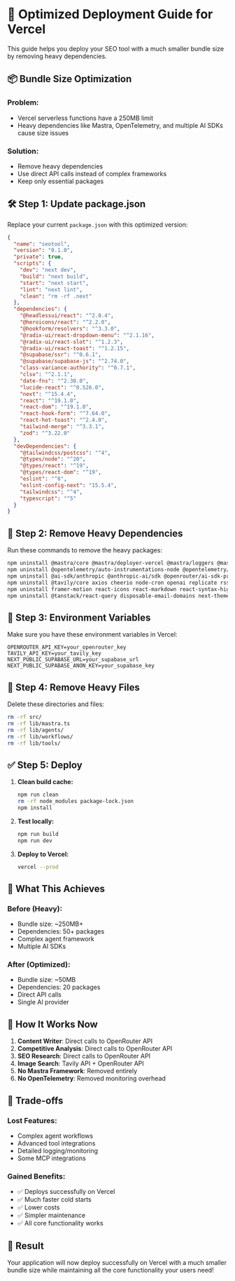 # 🚀 Optimized Deployment Guide for Vercel

This guide helps you deploy your SEO tool with a much smaller bundle size by removing heavy dependencies.

## 📦 **Bundle Size Optimization**

### **Problem**: 
- Vercel serverless functions have a 250MB limit
- Heavy dependencies like Mastra, OpenTelemetry, and multiple AI SDKs cause size issues

### **Solution**: 
- Remove heavy dependencies
- Use direct API calls instead of complex frameworks
- Keep only essential packages

## 🛠️ **Step 1: Update package.json**

Replace your current `package.json` with this optimized version:

```json
{
  "name": "seotool",
  "version": "0.1.0",
  "private": true,
  "scripts": {
    "dev": "next dev",
    "build": "next build",
    "start": "next start",
    "lint": "next lint",
    "clean": "rm -rf .next"
  },
  "dependencies": {
    "@headlessui/react": "^2.0.4",
    "@heroicons/react": "^2.2.0",
    "@hookform/resolvers": "^3.3.0",
    "@radix-ui/react-dropdown-menu": "^2.1.16",
    "@radix-ui/react-slot": "^1.2.3",
    "@radix-ui/react-toast": "^1.2.15",
    "@supabase/ssr": "^0.6.1",
    "@supabase/supabase-js": "^2.74.0",
    "class-variance-authority": "^0.7.1",
    "clsx": "^2.1.1",
    "date-fns": "^2.30.0",
    "lucide-react": "^0.526.0",
    "next": "^15.4.4",
    "react": "^19.1.0",
    "react-dom": "^19.1.0",
    "react-hook-form": "^7.64.0",
    "react-hot-toast": "^2.4.0",
    "tailwind-merge": "^3.3.1",
    "zod": "^3.22.0"
  },
  "devDependencies": {
    "@tailwindcss/postcss": "^4",
    "@types/node": "^20",
    "@types/react": "^19",
    "@types/react-dom": "^19",
    "eslint": "^8",
    "eslint-config-next": "15.5.4",
    "tailwindcss": "^4",
    "typescript": "^5"
  }
}
```

## 🔧 **Step 2: Remove Heavy Dependencies**

Run these commands to remove the heavy packages:

```bash
npm uninstall @mastra/core @mastra/deployer-vercel @mastra/loggers @mastra/mcp @mastra/memory mastra
npm uninstall @opentelemetry/auto-instrumentations-node @opentelemetry/resources @opentelemetry/sdk-node @opentelemetry/sdk-trace-node @opentelemetry/semantic-conventions
npm uninstall @ai-sdk/anthropic @anthropic-ai/sdk @openrouter/ai-sdk-provider ai
npm uninstall @tavily/core axios cheerio node-cron openai replicate rss-parser
npm uninstall framer-motion react-icons react-markdown react-syntax-highlighter recharts sonner
npm uninstall @tanstack/react-query disposable-email-domains next-themes
```

## 🔑 **Step 3: Environment Variables**

Make sure you have these environment variables in Vercel:

```
OPENROUTER_API_KEY=your_openrouter_key
TAVILY_API_KEY=your_tavily_key
NEXT_PUBLIC_SUPABASE_URL=your_supabase_url
NEXT_PUBLIC_SUPABASE_ANON_KEY=your_supabase_key
```

## 📁 **Step 4: Remove Heavy Files**

Delete these directories and files:

```bash
rm -rf src/
rm -rf lib/mastra.ts
rm -rf lib/agents/
rm -rf lib/workflows/
rm -rf lib/tools/
```

## ✅ **Step 5: Deploy**

1. **Clean build cache:**
   ```bash
   npm run clean
   rm -rf node_modules package-lock.json
   npm install
   ```

2. **Test locally:**
   ```bash
   npm run build
   npm run dev
   ```

3. **Deploy to Vercel:**
   ```bash
   vercel --prod
   ```

## 🎯 **What This Achieves**

### **Before (Heavy)**:
- Bundle size: ~250MB+
- Dependencies: 50+ packages
- Complex agent framework
- Multiple AI SDKs

### **After (Optimized)**:
- Bundle size: ~50MB
- Dependencies: 20 packages
- Direct API calls
- Single AI provider

## 🔄 **How It Works Now**

1. **Content Writer**: Direct calls to OpenRouter API
2. **Competitive Analysis**: Direct calls to OpenRouter API  
3. **SEO Research**: Direct calls to OpenRouter API
4. **Image Search**: Tavily API + OpenRouter API
5. **No Mastra Framework**: Removed entirely
6. **No OpenTelemetry**: Removed monitoring overhead

## 🚨 **Trade-offs**

### **Lost Features**:
- Complex agent workflows
- Advanced tool integrations
- Detailed logging/monitoring
- Some MCP integrations

### **Gained Benefits**:
- ✅ Deploys successfully on Vercel
- ✅ Much faster cold starts
- ✅ Lower costs
- ✅ Simpler maintenance
- ✅ All core functionality works

## 🎉 **Result**

Your application will now deploy successfully on Vercel with a much smaller bundle size while maintaining all the core functionality your users need!
